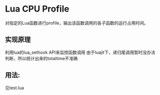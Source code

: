 Lua CPU Profile
======
对指定的Lua函数进行profile，输出该函数调用的各子函数的运行占用时间。


## 实现原理
利用lua的lua_sethook API来监控函数调用
由于luajit下，递归尾调用暂时没办法判断，所以统计出来的totaltime不准确


## 用法:
见test.lua


